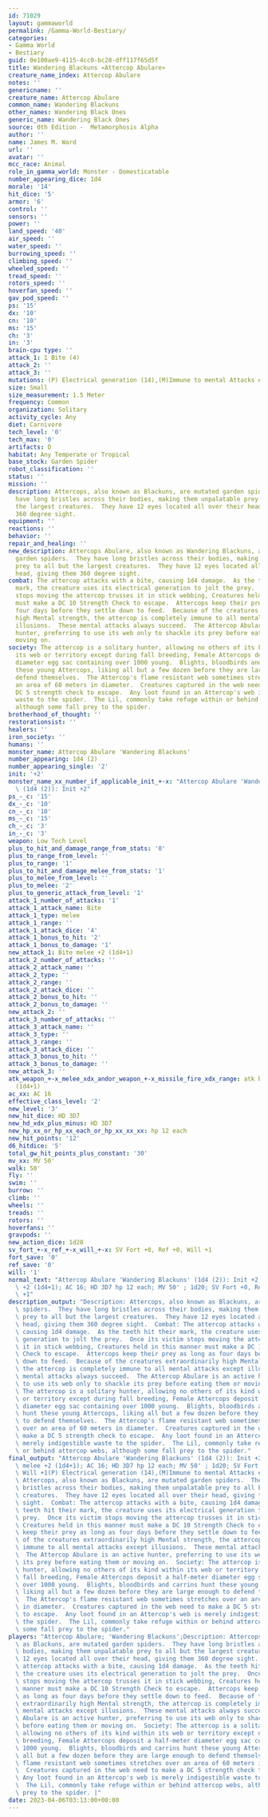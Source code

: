```yaml
---
id: 71029
layout: gammaworld
permalink: /Gamma-World-Bestiary/
categories:
- Gamma World
- Bestiary
guid: 0e100ae9-4115-4cc0-bc28-dff117f65d5f
title: Wandering Blackuns «Attercop Abulare»
creature_name_index: Attercop Abulare
notes: ''
genericname: ''
creature_name: Attercop Abulare
common_name: Wandering Blackuns
other_names: Wandering Black Ones
generic_name: Wandering Black Ones
source: 0th Edition -  Metamorphosis Alpha
author: ''
name: James M. Ward
url: ''
avatar: ''
mcc_race: Animal
role_in_gamma_world: Monster - Domesticatable
number_appearing_dice: 1d4
morale: '14'
hit_dice: '5'
armor: '6'
control: ''
sensors: ''
power: ''
land_speed: '40'
air_speed: ''
water_speed: ''
burrowing_speed: ''
climbing_speed: ''
wheeled_speed: ''
tread_speed: ''
rotors_speed: ''
hoverfan_speed: ''
gav_pod_speed: ''
ps: '15'
dx: '10'
cn: '10'
ms: '15'
ch: '3'
in: '3'
brain-cpu type: ''
attack_1: 1 Bite (4)
attack_2: ''
attack_3: ''
mutations: (P) Electrical generation (14),(M)Immune to mental Attacks except Illusion
size: Small
size_measurement: 1.5 Meter
frequency: Common
organization: Solitary
activity_cycle: Any
diet: Carnivore
tech_level: '0'
tech_max: '0'
artifacts: D
habitat: Any Temperate or Tropical
base_stock: Garden Spider
robot_classification: ''
status: ''
mission: ''
description: Attercops, also known as Blackuns, are mutated garden spiders.  They
  have long bristles across their bodies, making them unpalatable prey to all but
  the largest creatures.  They have 12 eyes located all over their head, giving them
  360 degree sight.
equipment: ''
reactions: ''
behavior: ''
repair_and_healing: ''
new_description: Attercops Abulare, also known as Wandering Blackuns, are mutated
  garden spiders.  They have long bristles across their bodies, making them unpalatable
  prey to all but the largest creatures.  They have 12 eyes located all over their
  head, giving them 360 degree sight.
combat: The attercop attacks with a bite, causing 1d4 damage.  As the teeth hit their
  mark, the creature uses its electrical generation to jolt the prey.  Once its victim
  stops moving the attercop trusses it in stick webbing, Creatures held in this manner
  must make a DC 10 Strength Check to escape.  Attercops keep their prey as long as
  four days before they settle down to feed.  Because of the creatures extraordinarily
  high Mental strength, the attercop is completely immune to all mental attacks except
  illusions.  These mental attacks always succeed.  The Attercop Abulare is an active
  hunter, preferring to use its web only to shackle its prey before eating them or
  moving on.
society: The attercop is a solitary hunter, allowing no others of its kind within
  its web or territory except during fall breeding, Female Attercops deposit a half-meter
  diameter egg sac containing over 1000 young.  Blights, bloodbirds and carrins hunt
  these young Attercops, liking all but a few dozen before they are large enough to
  defend themselves.  The Attercop's flame resistant web sometimes stretches over
  an area of 60 meters in diameter.  Creatures captured in the web need to make a
  DC 5 strength check to escape.  Any loot found in an Attercop's web is merely indigestible
  waste to the spider.  The Lil, commonly take refuge within or behind attercop webs,
  although some fall prey to the spider.
brotherhood_of_thought: ''
restorationsist: ''
healers: ''
iron_society: ''
humans: ''
monster_name: Attercop Abulare 'Wandering Blackuns'
number_appearing: 1d4 (2)
number_appearing_single: '2'
init: '+2'
monster_name_xx_number_if_applicable_init_+-x: "Attercop Abulare 'Wandering Blackuns'\
  \ (1d4 (2)): Init +2"
ps_-_c: '15'
dx_-_c: '10'
cn_-_c: '10'
ms_-_c: '15'
ch_-_c: '3'
in_-_c: '3'
weapon: Low Tech Level
plus_to_hit_and_damage_range_from_stats: '0'
plus_to_range_from_level: ''
plus_to_range: '1'
plus_to_hit_and_damage_melee_from_stats: '1'
plus_to_melee_from_level: ''
plus_to_melee: '2'
plus_to_generic_attack_from_level: '1'
attack_1_number_of_attacks: '1'
attack_1_attack_name: Bite
attack_1_type: melee
attack_1_range: ''
attack_1_attack_dice: '4'
attack_1_bonus_to_hit: '2'
attack_1_bonus_to_damage: '1'
new_attack_1: Bite melee +2 (1d4+1)
attack_2_number_of_attacks: ''
attack_2_attack_name: ''
attack_2_type: ''
attack_2_range: ''
attack_2_attack_dice: ''
attack_2_bonus_to_hit: ''
attack_2_bonus_to_damage: ''
new_attack_2: ''
attack_3_number_of_attacks: ''
attack_3_attack_name: ''
attack_3_type: ''
attack_3_range: ''
attack_3_attack_dice: ''
attack_3_bonus_to_hit: ''
attack_3_bonus_to_damage: ''
new_attack_3: ''
atk_weapon_+-x_melee_xdx_andor_weapon_+-x_missile_fire_xdx_range: atk bite melee +2
  (1d4+1)
ac_xx: AC 16
effective_class_level: '2'
new_level: '3'
new_hit_dice: HD 3D7
new_hd_xdx_plus_minus: HD 3D7
new_hp_xx_or_hp_xx_each_or_hp_xx_xx_xx: hp 12 each
new_hit_points: '12'
d6_hitdice: '5'
total_gw_hit_points_plus_constant: '30'
mv_xx: MV 50'
walk: 50'
fly: ''
swim: ''
burrow: ''
climb: ''
wheels: ''
treads: ''
rotors: ''
hoverfans: ''
gravpods: ''
new_action_dice: 1d20
sv_fort_+-x_ref_+-x_will_+-x: SV Fort +0, Ref +0, Will +1
fort_save: '0'
ref_save: '0'
will: '1'
normal_text: "Attercop Abulare 'Wandering Blackuns' (1d4 (2)): Init +2; atk bite melee\
  \ +2 (1d4+1); AC 16; HD 3D7 hp 12 each; MV 50' ; 1d20; SV Fort +0, Ref +0, Will\
  \ +1"
description_output: "Description: Attercops, also known as Blackuns, are mutated garden\
  \ spiders.  They have long bristles across their bodies, making them unpalatable\
  \ prey to all but the largest creatures.  They have 12 eyes located all over their\
  \ head, giving them 360 degree sight.  Combat: The attercop attacks with a bite,\
  \ causing 1d4 damage.  As the teeth hit their mark, the creature uses its electrical\
  \ generation to jolt the prey.  Once its victim stops moving the attercop trusses\
  \ it in stick webbing, Creatures held in this manner must make a DC 10 Strength\
  \ Check to escape.  Attercops keep their prey as long as four days before they settle\
  \ down to feed.  Because of the creatures extraordinarily high Mental strength,\
  \ the attercop is completely immune to all mental attacks except illusions.  These\
  \ mental attacks always succeed.  The Attercop Abulare is an active hunter, preferring\
  \ to use its web only to shackle its prey before eating them or moving on.  Society:\
  \ The attercop is a solitary hunter, allowing no others of its kind within its web\
  \ or territory except during fall breeding, Female Attercops deposit a half-meter\
  \ diameter egg sac containing over 1000 young.  Blights, bloodbirds and carrins\
  \ hunt these young Attercops, liking all but a few dozen before they are large enough\
  \ to defend themselves.  The Attercop's flame resistant web sometimes stretches\
  \ over an area of 60 meters in diameter.  Creatures captured in the web need to\
  \ make a DC 5 strength check to escape.  Any loot found in an Attercop's web is\
  \ merely indigestible waste to the spider.  The Lil, commonly take refuge within\
  \ or behind attercop webs, although some fall prey to the spider."
final_output: "Attercop Abulare 'Wandering Blackuns' (1d4 (2)): Init +2; atk bite\
  \ melee +2 (1d4+1); AC 16; HD 3D7 hp 12 each; MV 50' ; 1d20; SV Fort +0, Ref +0,\
  \ Will +1(P) Electrical generation (14),(M)Immune to mental Attacks except IllusionDescription:\
  \ Attercops, also known as Blackuns, are mutated garden spiders.  They have long\
  \ bristles across their bodies, making them unpalatable prey to all but the largest\
  \ creatures.  They have 12 eyes located all over their head, giving them 360 degree\
  \ sight.  Combat: The attercop attacks with a bite, causing 1d4 damage.  As the\
  \ teeth hit their mark, the creature uses its electrical generation to jolt the\
  \ prey.  Once its victim stops moving the attercop trusses it in stick webbing,\
  \ Creatures held in this manner must make a DC 10 Strength Check to escape.  Attercops\
  \ keep their prey as long as four days before they settle down to feed.  Because\
  \ of the creatures extraordinarily high Mental strength, the attercop is completely\
  \ immune to all mental attacks except illusions.  These mental attacks always succeed.\
  \  The Attercop Abulare is an active hunter, preferring to use its web only to shackle\
  \ its prey before eating them or moving on.  Society: The attercop is a solitary\
  \ hunter, allowing no others of its kind within its web or territory except during\
  \ fall breeding, Female Attercops deposit a half-meter diameter egg sac containing\
  \ over 1000 young.  Blights, bloodbirds and carrins hunt these young Attercops,\
  \ liking all but a few dozen before they are large enough to defend themselves.\
  \  The Attercop's flame resistant web sometimes stretches over an area of 60 meters\
  \ in diameter.  Creatures captured in the web need to make a DC 5 strength check\
  \ to escape.  Any loot found in an Attercop's web is merely indigestible waste to\
  \ the spider.  The Lil, commonly take refuge within or behind attercop webs, although\
  \ some fall prey to the spider."
players: "Attercop Abulare; 'Wandering Blackuns';Description: Attercops, also known\
  \ as Blackuns, are mutated garden spiders.  They have long bristles across their\
  \ bodies, making them unpalatable prey to all but the largest creatures.  They have\
  \ 12 eyes located all over their head, giving them 360 degree sight.  Combat: The\
  \ attercop attacks with a bite, causing 1d4 damage.  As the teeth hit their mark,\
  \ the creature uses its electrical generation to jolt the prey.  Once its victim\
  \ stops moving the attercop trusses it in stick webbing, Creatures held in this\
  \ manner must make a DC 10 Strength Check to escape.  Attercops keep their prey\
  \ as long as four days before they settle down to feed.  Because of the creatures\
  \ extraordinarily high Mental strength, the attercop is completely immune to all\
  \ mental attacks except illusions.  These mental attacks always succeed.  The Attercop\
  \ Abulare is an active hunter, preferring to use its web only to shackle its prey\
  \ before eating them or moving on.  Society: The attercop is a solitary hunter,\
  \ allowing no others of its kind within its web or territory except during fall\
  \ breeding, Female Attercops deposit a half-meter diameter egg sac containing over\
  \ 1000 young.  Blights, bloodbirds and carrins hunt these young Attercops, liking\
  \ all but a few dozen before they are large enough to defend themselves.  The Attercop's\
  \ flame resistant web sometimes stretches over an area of 60 meters in diameter.\
  \  Creatures captured in the web need to make a DC 5 strength check to escape. \
  \ Any loot found in an Attercop's web is merely indigestible waste to the spider.\
  \  The Lil, commonly take refuge within or behind attercop webs, although some fall\
  \ prey to the spider. |"
date: 2023-04-06T03:13:00+00:00
---
```

</br>